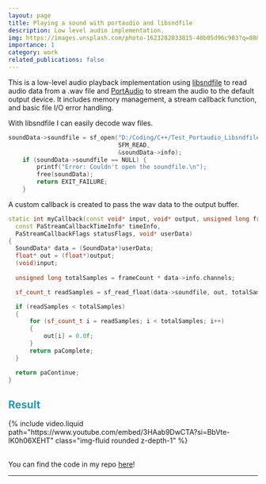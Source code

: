 ```yaml
---
layout: page
title: Playing a sound with portaudio and libsndfile
description: Low level audio implementation.
img: https://images.unsplash.com/photo-1623282033815-40b05d96c903?q=80&w=2940&auto=format&fit=crop&ixlib=rb-4.1.0&ixid=M3wxMjA3fDB8MHxwaG90by1wYWdlfHx8fGVufDB8fHx8fA%3D%3D
importance: 1
category: work
related_publications: false
---
```


This is a low-level audio playback implementation using <a href="https://github.com/libsndfile/libsndfile">libsndfile</a> to read audio data from a .wav file and <a href="https://github.com/PortAudio/portaudio">PortAudio</a> to stream the audio to the default output device. It includes memory management, a stream callback function, and basic file I/O error handling.

With libsndfile I can easily decode wav files.

  ```cpp
  soundData->soundfile = sf_open("D:/Coding/C++/Test_Portaudio_Libsndfile/assets/Audio_01.wav", 
                                 SFM_READ, 
                                 &soundData->info);
      if (soundData->soundfile == NULL) {
          printf("Error: Couldn't open the soundfile.\n");
          free(soundData);
          return EXIT_FAILURE;
      }
  ```
A custom callback is created to pass the wav data to the output buffer.

  ```cpp
  static int myCallback(const void* input, void* output, unsigned long frameCount,
    const PaStreamCallbackTimeInfo* timeInfo,
    PaStreamCallbackFlags statusFlags, void* userData)
  {
    SoundData* data = (SoundData*)userData;
    float* out = (float*)output;
    (void)input;
    
    unsigned long totalSamples = frameCount * data->info.channels;

    sf_count_t readSamples = sf_read_float(data->soundfile, out, totalSamples);

    if (readSamples < totalSamples) 
    {
        for (sf_count_t i = readSamples; i < totalSamples; i++) 
        {
            out[i] = 0.0f; 
        }
        return paComplete; 
    }

    return paContinue;   
  }
  ```
 
 <h2 style="color: #2698ba;"> Result </h2>

<div class="container">
  <div class="row">
    <div class="col-sm col-12">
        {% include video.liquid path="https://www.youtube.com/embed/3HAab9DwCTA?si=BbVte-lK0h06XEHT" class="img-fluid rounded z-depth-1" %}
    </div>
  </div>
</div>
<br>

You can find the code in my repo <a href="https://github.com/migueahumada/Test_Portaudio_Libsndfile">here</a>!  



---

